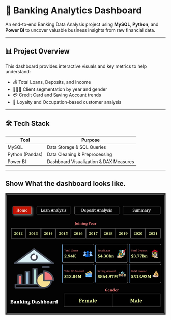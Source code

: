 # 🏦 Banking Analytics Dashboard

An end-to-end Banking Data Analysis project using **MySQL**, **Python**, and **Power BI** to uncover valuable business insights from raw financial data.

---

## 📊 Project Overview

This dashboard provides interactive visuals and key metrics to help understand:

- 💰 Total Loans, Deposits, and Income
- 🧑‍🤝‍🧑 Client segmentation by year and gender
- 💳 Credit Card and Saving Account trends
- 🧠 Loyalty and Occupation-based customer analysis

---

## 🛠️ Tech Stack

| Tool         | Purpose                                |
|--------------|-----------------------------------------|
| MySQL        | Data Storage & SQL Queries              |
| Python (Pandas) | Data Cleaning & Preprocessing        |
| Power BI     | Dashboard Visualization & DAX Measures |

---

## Show What the dashboard looks like.
![Dashboard Preview](https://github.com/michaelstern25/Banking-Analysis/blob/main/Dashboard.jpg)
